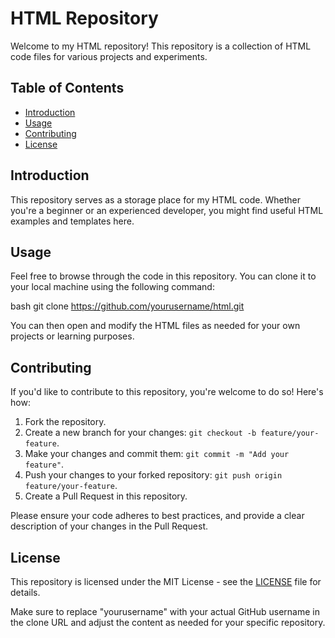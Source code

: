 # HTML Repository

Welcome to my HTML repository! This repository is a collection of HTML code files for various projects and experiments.

## Table of Contents

- [Introduction](#introduction)
- [Usage](#usage)
- [Contributing](#contributing)
- [License](#license)

## Introduction

This repository serves as a storage place for my HTML code. Whether you're a beginner or an experienced developer, you might find useful HTML examples and templates here.

## Usage

Feel free to browse through the code in this repository. You can clone it to your local machine using the following command:

bash
git clone https://github.com/yourusername/html.git


You can then open and modify the HTML files as needed for your own projects or learning purposes.

## Contributing

If you'd like to contribute to this repository, you're welcome to do so! Here's how:
1. Fork the repository.
2. Create a new branch for your changes: `git checkout -b feature/your-feature`.
3. Make your changes and commit them: `git commit -m "Add your feature"`.
4. Push your changes to your forked repository: `git push origin feature/your-feature`.
5. Create a Pull Request in this repository.

Please ensure your code adheres to best practices, and provide a clear description of your changes in the Pull Request.

## License

This repository is licensed under the MIT License - see the [LICENSE](LICENSE) file for details.


Make sure to replace "yourusername" with your actual GitHub username in the clone URL and adjust the content as needed for your specific repository.
